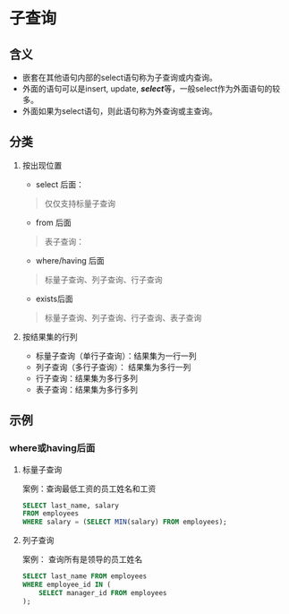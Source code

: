 # 子查询

## 含义

- 嵌套在其他语句内部的select语句称为子查询或内查询。
- 外面的语句可以是insert, update, ***select***等，一般select作为外面语句的较多。
- 外面如果为select语句，则此语句称为外查询或主查询。

## 分类

1. 按出现位置

    - select 后面：
    >仅仅支持标量子查询
    - from 后面
    >表子查询：
    - where/having 后面
    >标量子查询、列子查询、行子查询
    - exists后面
    >标量子查询、列子查询、行子查询、表子查询

2. 按结果集的行列

    - 标量子查询（单行子查询）：结果集为一行一列
    - 列子查询（多行子查询）： 结果集为多行一列
    - 行子查询：结果集为多行多列
    - 表子查询：结果集为多行多列

## 示例

### where或having后面

1. 标量子查询

    案例：查询最低工资的员工姓名和工资

    ```SQL
    SELECT last_name, salary
    FROM employees
    WHERE salary = (SELECT MIN(salary) FROM employees);
    ```

2. 列子查询

    案例： 查询所有是领导的员工姓名

    ```SQL
    SELECT last_name FROM employees
    WHERE employee_id IN (
        SELECT manager_id FROM employees
    );
    ```
